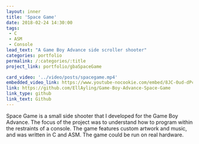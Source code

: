 ```yaml
---
layout: inner
title: 'Space Game'
date: 2018-02-24 14:30:00
tags: 
 - C
 - ASM
 - Console
lead_text: "A Game Boy Advance side scroller shooter"
categories: portfolio
permalink: /:categories/:title
project_link: portfolio/gbaSpaceGame

card_video: '../video/posts/spacegame.mp4'
embedded_video_link: https://www.youtube-nocookie.com/embed/8JC-0ud-dPc
link: https://github.com/EllAyling/Game-Boy-Advance-Space-Game
link_type: github
link_text: Github
---
```


Space Game is a small side shooter that I developed for the Game Boy Advance. The focus of the project was to understand how to program within the restraints of a console. The game features custom artwork and music, and was written in C and ASM. The game could be run on real hardware.
